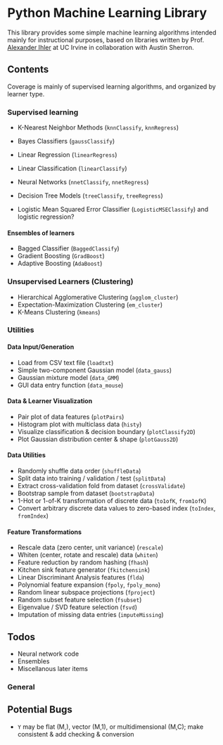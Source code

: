 # Python Machine Learning Library

This library provides some simple machine learning algorithms intended mainly for
instructional purposes, based on libraries written by
Prof. [Alexander Ihler](http://www.ics.uci.edu/~ihler/) at UC Irvine
in collaboration with Austin Sherron.

## Contents

Coverage is mainly of supervised learning algorithms, and organized by learner type.

### Supervised learning
- K-Nearest Neighbor Methods (`knnClassify`, `knnRegress`)
- Bayes Classifiers (`gaussClassify`)
- Linear Regression (`linearRegress`)
- Linear Classification (`linearClassify`)
- Neural Networks (`nnetClassify`, `nnetRegress`)
- Decision Tree Models (`treeClassify`, `treeRegress`)

- Logistic Mean Squared Error Classifier (`LogisticMSEClassify`) and logistic regression?

#### Ensembles of learners
- Bagged Classifier (`BaggedClassify`)
- Gradient Boosting (`GradBoost`)
- Adaptive Boosting (`AdaBoost`)

### Unsupervised Learners (Clustering)
- Hierarchical Agglomerative Clustering (`agglom_cluster`)
- Expectation-Maximization Clustering (`em_cluster`)
- K-Means Clustering (`kmeans`)


### Utilities

#### Data Input/Generation
- Load from CSV text file (`loadtxt`)
- Simple two-component Gaussian model (`data_gauss`)
- Gaussian mixture model (`data_GMM`)
- GUI data entry function (`data_mouse`)

#### Data & Learner Visualization
- Pair plot of data features (`plotPairs`)
- Histogram plot with multiclass data (`histy`)
- Visualize classification & decision boundary (`plotClassify2D`)
- Plot Gaussian distribution center & shape (`plotGauss2D`)

#### Data Utilities
- Randomly shuffle data order (`shuffleData`)
- Split data into training / validation / test (`splitData`)
- Extract cross-validation fold from dataset (`crossValidate`)
- Bootstrap sample from dataset (`bootstrapData`)
- 1-Hot or 1-of-K transformation of discrete data (`to1ofK`, `from1ofK`)
- Convert arbitrary discrete data values to zero-based index (`toIndex`, `fromIndex`)

#### Feature Transformations
- Rescale data (zero center, unit variance) (`rescale`)
- Whiten (center, rotate and rescale) data (`whiten`)
- Feature reduction by random hashing (`fhash`)
- Kitchen sink feature generator (`fkitchensink`)
- Linear Discriminant Analysis features (`flda`)
- Polynomial feature expansion (`fpoly`, `fpoly_mono`)
- Random linear subspace projections (`fproject`)
- Random subset feature selection (`fsubset`)
- Eigenvalue / SVD feature selection (`fsvd`)
- Imputation of missing data entries (`imputeMissing`)

## Todos
- Neural network code
- Ensembles
- Miscellanous later items

### General

## Potential Bugs

- `Y` may be flat (M,), vector (M,1), or multidimensional (M,C); make consistent & add checking & conversion
